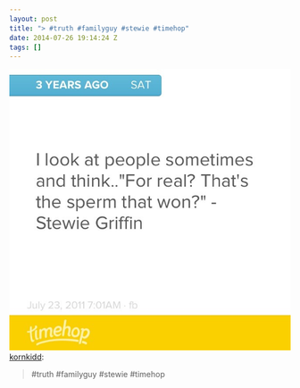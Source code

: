 ```yaml
---
layout: post
title: "> #truth #familyguy #stewie #timehop"
date: 2014-07-26 19:14:24 Z
tags: []
---
```

![](/media/2014/07/92940991355.jpg)
[kornkidd](http://kornkidd.tumblr.com/post/92628651411/truth-familyguy-stewie-timehop):

> #truth #familyguy #stewie #timehop
